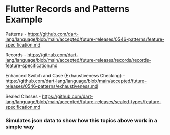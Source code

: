 # Flutter Records and Patterns Example

Patterns - https://github.com/dart-lang/language/blob/main/accepted/future-releases/0546-patterns/feature-specification.md

Records - https://github.com/dart-lang/language/blob/main/accepted/future-releases/records/records-feature-specification.md

Enhanced Switch and Case (Exhaustiveness Checking) - https://github.com/dart-lang/language/blob/main/accepted/future-releases/0546-patterns/exhaustiveness.md

Sealed Classes - https://github.com/dart-lang/language/blob/main/accepted/future-releases/sealed-types/feature-specification.md

### Simulates json data to show how this topics above work in a simple way

